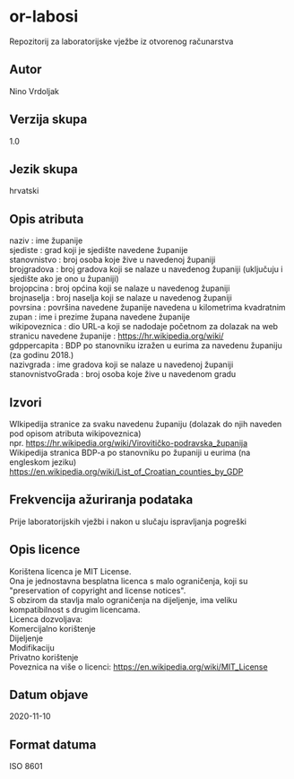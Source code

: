 # or-labosi
Repozitorij za laboratorijske vježbe iz otvorenog računarstva
## Autor
Nino Vrdoljak
## Verzija skupa
1.0
## Jezik skupa
hrvatski
## Opis atributa
naziv : ime županije   
sjediste : grad koji je sjedište navedene županije   
stanovnistvo : broj osoba koje žive u navedenoj županiji   
brojgradova : broj gradova koji se nalaze u navedenog županiji (uključuju i sjedište ako je ono u županiji)   
brojopcina : broj općina koji se nalaze u navedenog županiji   
brojnaselja : broj naselja koji se nalaze u navedenog županiji   
povrsina : površina navedene županije navedena u kilometrima kvadratnim      
zupan : ime i prezime župana navedene županije   
wikipoveznica : dio URL-a koji se nadodaje početnom za dolazak na web stranicu navedene županije : https://hr.wikipedia.org/wiki/   
gdppercapita : BDP po stanovniku izražen u eurima za navedenu županiju (za godinu 2018.)   
nazivgrada : ime gradova koji se nalaze u navedenoj županiji
stanovnistvoGrada : broj osoba koje žive u navedenom gradu
## Izvori
WIkipedija stranice za svaku navedenu županiju (dolazak do njih naveden pod opisom atributa wikipoveznica)   
npr. https://hr.wikipedia.org/wiki/Virovitičko-podravska_županija   
Wikipedija stranica BDP-a po stanovniku po županiji u eurima (na engleskom jeziku)   
https://en.wikipedia.org/wiki/List_of_Croatian_counties_by_GDP   
## Frekvencija ažuriranja podataka
Prije laboratorijskih vježbi i nakon u slučaju ispravljanja pogreški   
## Opis licence
Korištena licenca je MIT License.    
Ona je jednostavna besplatna licenca s malo ograničenja, koji su "preservation of copyright and license notices".     
S obzirom da stavlja malo ograničenja na dijeljenje, ima veliku kompatibilnost s drugim licencama.    
Licenca dozvoljava:    
Komercijalno korištenje    
Dijeljenje     
Modifikaciju     
Privatno korištenje   
Poveznica na više o licenci: https://en.wikipedia.org/wiki/MIT_License    
## Datum objave
2020-11-10
## Format datuma
ISO 8601








